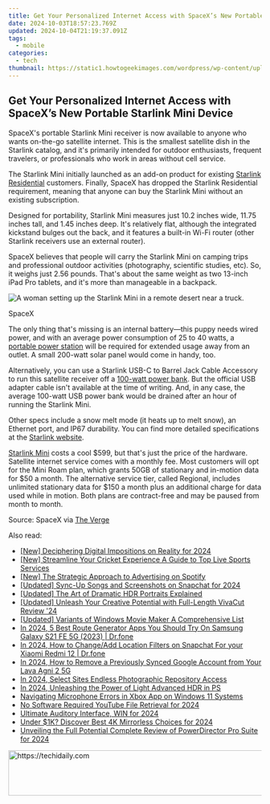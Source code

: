 ```yaml
---
title: Get Your Personalized Internet Access with SpaceX’s New Portable Starlink Mini Device
date: 2024-10-03T18:57:23.769Z
updated: 2024-10-04T21:19:37.091Z
tags:
  - mobile
categories:
  - tech
thumbnail: https://static1.howtogeekimages.com/wordpress/wp-content/uploads/2024/07/19.jpg
---
```


## Get Your Personalized Internet Access with SpaceX’s New Portable Starlink Mini Device

SpaceX's portable Starlink Mini receiver is now available to anyone who wants on-the-go satellite internet. This is the smallest satellite dish in the Starlink catalog, and it's primarily intended for outdoor enthusiasts, frequent travelers, or professionals who work in areas without cell service.

 The Starlink Mini initially launched as an add-on product for existing [Starlink Residential](https://desktop-recording.techidaily.com/new-2024-approved-first-steps-in-virtual-conferencing-with-zoom/) customers. Finally, SpaceX has dropped the Starlink Residential requirement, meaning that anyone can buy the Starlink Mini without an existing subscription.

 Designed for portability, Starlink Mini measures just 10.2 inches wide, 11.75 inches tall, and 1.45 inches deep. It's relatively flat, although the integrated kickstand bulges out the back, and it features a built-in Wi-Fi router (other Starlink receivers use an external router).

 SpaceX believes that people will carry the Starlink Mini on camping trips and professional outdoor activities (photography, scientific studies, etc). So, it weighs just 2.56 pounds. That's about the same weight as two 13-inch iPad Pro tablets, and it's more than manageable in a backpack.

![A woman setting up the Starlink Mini in a remote desert near a truck.](https://static1.howtogeekimages.com/wordpress/wp-content/uploads/2024/07/20.jpg) 

SpaceX

 The only thing that's missing is an internal battery—this puppy needs wired power, and with an average power consumption of 25 to 40 watts, a [portable power station](https://some-approaches.techidaily.com/updated-the-pros-guide-to-conquering-photovideo-importers-in-win11/) will be required for extended usage away from an outlet. A small 200-watt solar panel would come in handy, too.

 Alternatively, you can use a Starlink USB-C to Barrel Jack Cable Accessory to run this satellite receiver off a [100-watt power bank](https://android-location-track.techidaily.com/in-2024-top-5-tracking-apps-to-track-vivo-x90s-without-them-knowing-drfone-by-drfone-virtual-android/). But the official USB adapter cable isn't available at the time of writing. And, in any case, the average 100-watt USB power bank would be drained after an hour of running the Starlink Mini.

 Other specs include a snow melt mode (it heats up to melt snow), an Ethernet port, and IP67 durability. You can find more detailed specifications at the [Starlink website](https://www.starlink.com/specifications?spec=5).

[Starlink Mini](https://www.starlink.com/us/roam) costs a cool $599, but that's just the price of the hardware. Satellite internet service comes with a monthly fee. Most customers will opt for the Mini Roam plan, which grants 50GB of stationary and in-motion data for $50 a month. The alternative service tier, called Regional, includes unlimited stationary data for $150 a month plus an additional charge for data used while in motion. Both plans are contract-free and may be paused from month to month.

 Source: SpaceX via [The Verge](https://www.theverge.com/2024/7/11/24196294/starlink-mini-available-us-price-specs?showComments=1)

<ins class="adsbygoogle"
     style="display:block"
     data-ad-format="autorelaxed"
     data-ad-client="ca-pub-7571918770474297"
     data-ad-slot="1223367746"></ins>

<ins class="adsbygoogle"
     style="display:block"
     data-ad-client="ca-pub-7571918770474297"
     data-ad-slot="8358498916"
     data-ad-format="auto"
     data-full-width-responsive="true"></ins>

<span class="atpl-alsoreadstyle">Also read:</span>
<div><ul>
<li><a href="https://fox-access.techidaily.com/new-deciphering-digital-impositions-on-reality-for-2024/"><u>[New] Deciphering Digital Impositions on Reality for 2024</u></a></li>
<li><a href="https://some-skills.techidaily.com/new-streamline-your-cricket-experience-a-guide-to-top-live-sports-services/"><u>[New] Streamline Your Cricket Experience A Guide to Top Live Sports Services</u></a></li>
<li><a href="https://some-skills.techidaily.com/new-the-strategic-approach-to-advertising-on-spotify/"><u>[New] The Strategic Approach to Advertising on Spotify</u></a></li>
<li><a href="https://snapchat-videos.techidaily.com/updated-sync-up-songs-and-screenshots-on-snapchat-for-2024/"><u>[Updated] Sync-Up Songs and Screenshots on Snapchat for 2024</u></a></li>
<li><a href="https://some-skills.techidaily.com/updated-the-art-of-dramatic-hdr-portraits-explained/"><u>[Updated] The Art of Dramatic HDR Portraits Explained</u></a></li>
<li><a href="https://some-tips.techidaily.com/updated-unleash-your-creative-potential-with-full-length-vivacut-review-24/"><u>[Updated] Unleash Your Creative Potential with Full-Length VivaCut Review '24</u></a></li>
<li><a href="https://some-skills.techidaily.com/updated-variants-of-windows-movie-maker-a-comprehensive-list/"><u>[Updated] Variants of Windows Movie Maker A Comprehensive List</u></a></li>
<li><a href="https://fake-location.techidaily.com/in-2024-5-best-route-generator-apps-you-should-try-on-samsung-galaxy-s21-fe-5g-2023-drfone-by-drfone-virtual-android/"><u>In 2024, 5 Best Route Generator Apps You Should Try On Samsung Galaxy S21 FE 5G (2023) | Dr.fone</u></a></li>
<li><a href="https://location-social.techidaily.com/in-2024-how-to-changeadd-location-filters-on-snapchat-for-your-xiaomi-redmi-12-drfone-by-drfone-virtual-android/"><u>In 2024, How to Change/Add Location Filters on Snapchat For your Xiaomi Redmi 12 | Dr.fone</u></a></li>
<li><a href="https://android-unlock.techidaily.com/in-2024-how-to-remove-a-previously-synced-google-account-from-your-lava-agni-2-5g-by-drfone-android/"><u>In 2024, How to Remove a Previously Synced Google Account from Your Lava Agni 2 5G</u></a></li>
<li><a href="https://some-skills.techidaily.com/in-2024-select-sites-endless-photographic-repository-access/"><u>In 2024, Select Sites Endless Photographic Repository Access</u></a></li>
<li><a href="https://some-skills.techidaily.com/in-2024-unleashing-the-power-of-light-advanced-hdr-in-ps/"><u>In 2024, Unleashing the Power of Light Advanced HDR in PS</u></a></li>
<li><a href="https://windows11.techidaily.com/navigating-microphone-errors-in-xbox-app-on-windows-11-systems/"><u>Navigating Microphone Errors in Xbox App on Windows 11 Systems</u></a></li>
<li><a href="https://facebook-video-footage.techidaily.com/no-software-required-youtube-file-retrieval-for-2024/"><u>No Software Required YouTube File Retrieval for 2024</u></a></li>
<li><a href="https://fox-links.techidaily.com/ultimate-auditory-interface-win-for-2024/"><u>Ultimate Auditory Interface, WIN for 2024</u></a></li>
<li><a href="https://some-skills.techidaily.com/under-1k-discover-best-4k-mirrorless-choices-for-2024/"><u>Under $1K? Discover Best 4K Mirrorless Choices for 2024</u></a></li>
<li><a href="https://some-skills.techidaily.com/unveiling-the-full-potential-complete-review-of-powerdirector-pro-suite-for-2024/"><u>Unveiling the Full Potential Complete Review of PowerDirector Pro Suite for 2024</u></a></li>
</ul></div>

<!-- affiliate ads begin -->
<a href="https://ephamedtechinc.pxf.io/c/5597632/2137228/26400" target="_top" id="2137228">
  <img src="//a.impactradius-go.com/display-ad/26400-2137228" border="0" alt="https://techidaily.com" width="728" height="90"/>
</a>
<img height="0" width="0" src="https://ephamedtechinc.pxf.io/i/5597632/2137228/26400" style="position:absolute;visibility:hidden;" border="0" />
<!-- affiliate ads end -->

